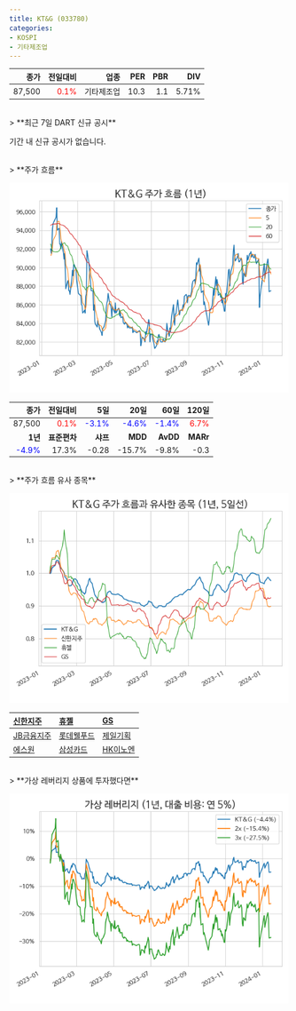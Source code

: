 ```yaml
---
title: KT&G (033780)
categories:
- KOSPI
- 기타제조업
---
```


|**종가**|**전일대비**|**업종**|**PER**|**PBR**|**DIV**|
|-------:|-----------:|-------:|------:|------:|------:|
|87,500|<span style="color: red">0.1%</span>|기타제조업|10.3|1.1|5.71%|

<!-- more -->

<br>
> **최근 7일 DART 신규 공시<a id="dart"></a>**

기간 내 신규 공시가 없습니다.

<br>
> **주가 흐름<a id="price"></a>**

![033780](/assets/images/stock/033780.png)

|**종가**|**전일대비**|**5일**|**20일**|**60일**|**120일**|
|-------:|-----------:|------:|-------:|-------:|--------:|
| 87,500 | <span style="color: red">0.1%</span> | <span style="color: blue">-3.1%</span> | <span style="color: blue">-4.6%</span> | <span style="color: blue">-1.4%</span> | <span style="color: red">6.7%</span> |
|**1년**|**표준편차**|**샤프**|**MDD**|**AvDD**|**MARr**|
| <span style="color: blue">-4.9%</span> | 17.3% | -0.28 | -15.7% | -9.8% | -0.3 |

<br>
> **주가 흐름 유사 종목<a id="corr"></a>**

![033780](/assets/images/stock/033780_corr.png)

| [신한지주](/055550/) | [휴젤](/145020/) | [GS](/078930/) |
|:---------------------------------------|:---------------------------------------|:---------------------------------------|
| [JB금융지주](/175330/) | [롯데웰푸드](/280360/) | [제일기획](/030000/) |
| [에스원](/012750/) | [삼성카드](/029780/) | [HK이노엔](/195940/) |

<br>
> **가상 레버리지 상품에 투자했다면<a id="2x"></a>**

![033780](/assets/images/stock/033780_2x.png)

[^corr]: 상관계수를 이용하여 분석하였습니다.